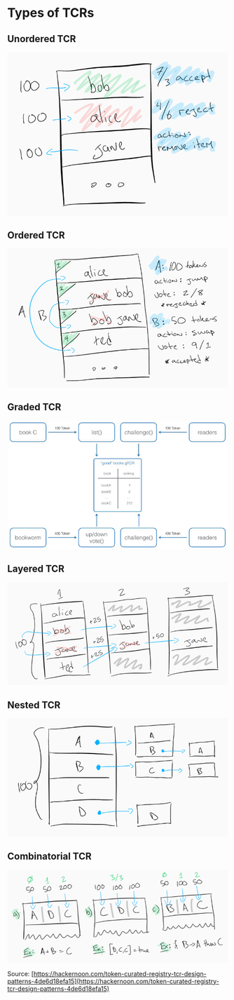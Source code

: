 # Types of TCRs

## Unordered TCR

![](../../.gitbook/assets/unordered-tcr.png)

## Ordered TCR

![](../../.gitbook/assets/ordered-tcr.png)

## Graded TCR

![](../../.gitbook/assets/graded-tcr.png)

## Layered TCR

![](../../.gitbook/assets/layered-tcr.png)

## Nested TCR

![](../../.gitbook/assets/nested-tcr.png)

## Combinatorial TCR

![](../../.gitbook/assets/combinatorial-tcr.png)

Source: [https://hackernoon.com/token-curated-registry-tcr-design-patterns-4de6d18efa15](https://hackernoon.com/token-curated-registry-tcr-design-patterns-4de6d18efa15)

